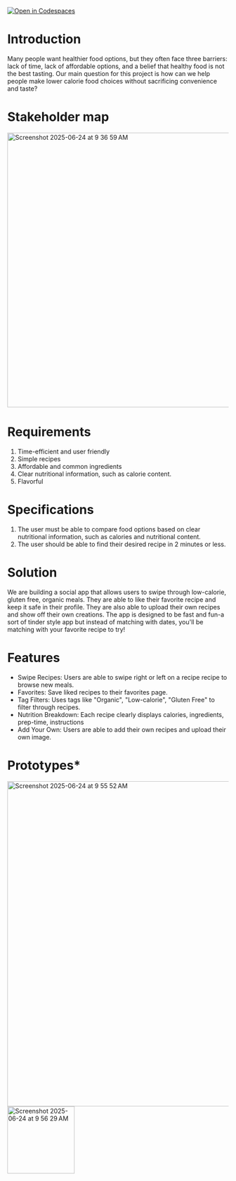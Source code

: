 [![Open in Codespaces](https://classroom.github.com/assets/launch-codespace-2972f46106e565e64193e422d61a12cf1da4916b45550586e14ef0a7c637dd04.svg)](https://classroom.github.com/open-in-codespaces?assignment_repo_id=19756980)

# Introduction
Many people want healthier food options, but they often face three barriers: lack of time, lack of affordable options, and a belief that healthy food is not the best tasting. Our main question for this project is how can we help people make lower calorie food choices without sacrificing convenience and taste?

# Stakeholder map
<img width="625" alt="Screenshot 2025-06-24 at 9 36 59 AM" src="https://github.com/user-attachments/assets/9f1217b2-61e2-45cf-b535-60815c4eedaf" />

# Requirements
1. Time-efficient and user friendly
2. Simple recipes
3. Affordable and common ingredients
4. Clear nutritional information, such as calorie content.
5. Flavorful

# Specifications
1. The user must be able to compare food options based on clear nutritional information, such as calories and nutritional content.
2. The user should be able to find their desired recipe in 2 minutes or less.

# Solution
We are building a social app that allows users to swipe through low-calorie, gluten free, organic meals. They are able to like their favorite recipe and keep it safe in their profile. They are also able to upload their own recipes and show off their own creations. The app is designed to be fast and fun-a sort of tinder style app but instead of matching with dates, you'll be matching with your favorite recipe to try!

# Features
- Swipe Recipes: Users are able to swipe right or left on a recipe recipe to browse new meals. 
- Favorites: Save liked recipes to their favorites page.
- Tag Filters: Uses tags like "Organic", "Low-calorie", "Gluten Free" to filter through recipes.
- Nutrition Breakdown: Each recipe clearly displays calories, ingredients, prep-time, instructions
- Add Your Own: Users are able to add their own recipes and upload their own image. 

# Prototypes*
<img width="740" alt="Screenshot 2025-06-24 at 9 55 52 AM" src="https://github.com/user-attachments/assets/62b6dd4f-0d
ba-43ea-a8b0-a092ecad3ae4" />
<img width="153" alt="Screenshot 2025-06-24 at 9 56 29 AM" src="https://github.com/user-attachments/assets/cdb9598b-8f75-4232-9514-473d8b39298b" />

